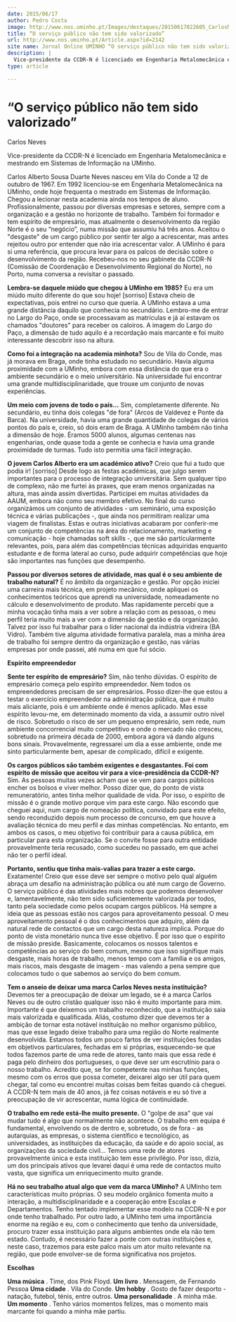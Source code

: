 ```yaml
---
date: 2015/06/17
author: Pedro Costa
image: http://www.nos.uminho.pt/Images/destaques/20150617022605_CarlosNeves.jpg
title: “O serviço público não tem sido valorizado”
url: http://www.nos.uminho.pt/Article.aspx?id=2142
site name: Jornal Online UMINHO “O serviço público não tem sido valorizado”
description: |
  Vice-presidente da CCDR-N é licenciado em Engenharia Metalomecânica e mestrando em Sistemas de Informação na UMinho.
type: article

---
```

# “O serviço público não tem sido valorizado”




Carlos Neves

Vice-presidente da CCDR-N é licenciado em Engenharia Metalomecânica e mestrando em Sistemas de Informação na UMinho.

Carlos Alberto Sousa Duarte Neves nasceu em Vila do Conde a 12 de outubro de 1967. Em 1992 licenciou-se em Engenharia Metalomecânica na UMinho, onde hoje frequenta o mestrado em Sistemas de Informação. Chegou a lecionar nesta academia ainda nos tempos de aluno. Profissionalmente, passou por diversas empresas e setores, sempre com a organização e a gestão no horizonte de trabalho. Também foi formador e tem espírito de empresário, mas atualmente o desenvolvimento da região Norte é o seu “negócio”, numa missão que assumiu há três anos. Aceitou o "desgaste" de um cargo público por sentir ter algo a acrescentar, mas antes rejeitou outro por entender que não iria acrescentar valor. A UMinho é para si uma referência, que procura levar para os palcos de decisão sobre o desenvolvimento da região. Recebeu-nos no seu gabinete da CCDR-N (Comissão de Coordenação e Desenvolvimento Regional do Norte), no Porto, numa conversa a revisitar o passado.


**Lembra-se daquele miúdo que chegou à UMinho em 1985?** 
Eu era um miúdo muito diferente do que sou hoje! [sorriso] Estava cheio de expectativas, pois entrei no curso que queria. A UMinho estava a uma grande distância daquilo que conhecia no secundário. Lembro-me de entrar no Largo do Paço, onde se processavam as matrículas e já aí estavam os chamados "doutores" para receber os caloiros. A imagem do Largo do Paço, a dimensão de tudo aquilo é a recordação mais marcante e foi muito interessante descobrir isso na altura.

**Como foi a integração na academia minhota?** 
Sou de Vila do Conde, mas já morava em Braga, onde tinha estudado no secundário. Havia alguma proximidade com a UMinho, embora com essa distância do que era o ambiente secundário e o meio universitário. Na universidade fui encontrar uma grande multidisciplinaridade, que trouxe um conjunto de novas experiências.

**Um meio com jovens de todo o país...** 
Sim, completamente diferente. No secundário, eu tinha dois colegas "de fora" (Arcos de Valdevez e Ponte da Barca). Na universidade, havia uma grande quantidade de colegas de vários pontos do país e, creio, só dois eram de Braga. A UMinho também não tinha a dimensão de hoje. Éramos 5000 alunos, algumas centenas nas engenharias, onde quase toda a gente se conhecia e havia uma grande proximidade de turmas. Tudo isto permitia uma fácil integração.

**O jovem Carlos Alberto era um académico ativo?** 
Creio que fui a tudo que podia ir! [sorriso] Desde logo as festas académicas, que julgo serem importantes para o processo de integração universitária. Sem qualquer tipo de complexo, não me furtei às praxes, que eram menos organizadas na altura, mas ainda assim divertidas. Participei em muitas atividades da AAUM, embora não como seu membro efetivo. No final do curso organizámos um conjunto de atividades - um seminário, uma exposição técnica e várias publicações -, que ainda nos permitiram realizar uma viagem de finalistas. Estas e outras iniciativas acabaram por conferir-me um conjunto de competências na área do relacionamento, marketing e comunicação - hoje chamadas soft skills -, que me são particularmente relevantes, pois, para além das competências técnicas adquiridas enquanto estudante e de forma lateral ao curso, pude adquirir competências que hoje são importantes nas funções que desempenho.

**Passou por diversos setores de atividade, mas qual é o seu ambiente de trabalho natural?** 
É no âmbito da organização e gestão. Por opção iniciei uma carreira mais técnica, em projeto mecânico, onde apliquei os conhecimentos teóricos que aprendi na universidade, nomeadamente no cálculo e desenvolvimento de produto. Mas rapidamente percebi que a minha vocação tinha mais a ver sobre a relação com as pessoas, o meu perfil teria muito mais a ver com a dimensão da gestão e da organização. Talvez  por isso fui trabalhar para o líder nacional da indústria vidreira (BA Vidro). Também tive alguma atividade formativa paralela, mas a minha área de trabalho foi sempre dentro da organização e gestão, nas várias empresas por onde passei, até numa em que fui sócio.


**Espírito empreendedor** 

**Sente ter espírito de empresário?** 
Sim, não tenho dúvidas. O espírito de empresário começa pelo espírito empreendedor. Nem todos os empreendedores precisam de ser empresários. Posso dizer-lhe que estou a testar o exercício empreendedor na administração pública, que é muito mais aliciante, pois é um ambiente onde é menos aplicado. Mas esse espírito levou-me, em determinado momento da vida, a assumir outro nível de risco. Sobretudo o risco de ser um pequeno empresário, sem rede, num ambiente concorrencial muito competitivo e onde o mercado não cresceu, sobretudo na primeira década de 2000, embora agora vá dando alguns bons sinais. Provavelmente, regressarei um dia a esse ambiente, onde me sinto particularmente bem, apesar de complicado, difícil e exigente.

**Os cargos públicos são também exigentes e desgastantes. Foi com espírito de missão que aceitou vir para a vice-presidência da CCDR-N?** 
Sim. As pessoas muitas vezes acham que se vem para cargos públicos encher os bolsos e viver melhor. Posso dizer que, do ponto de vista remuneratório, antes tinha melhor qualidade de vida. Por isso, o espírito de missão é o grande motivo porque vim para este cargo. Não escondo que cheguei aqui, num cargo de nomeação política, convidado para este efeito, sendo reconduzido depois num processo de concurso, em que houve a avaliação técnica do meu perfil e das minhas competências. No entanto, em ambos os casos, o meu objetivo foi contribuir para a causa pública, em particular para esta organização. Se o convite fosse para outra entidade provavelmente teria recusado, como sucedeu no passado, em que achei não ter o perfil ideal.

**Portanto, sentiu que tinha mais-valias para trazer a este cargo.** 
Exatamente! Creio que esse deve ser sempre o motivo pelo qual alguém abraça um desafio na administração pública ou até num cargo de Governo. O serviço público é das atividades mais nobres que podemos desenvolver e, lamentavelmente, não tem sido suficientemente valorizada por todos, tanto pela sociedade como pelos ocupam cargos públicos. Há sempre a ideia que as pessoas estão nos cargos para aproveitamento pessoal. O meu aproveitamento pessoal é o dos conhecimentos que adquiro, além da natural rede de contactos que um cargo desta natureza implica. Porque do ponto de vista monetário nunca tive esse objetivo. É por isso que o espírito de missão preside. Basicamente, colocamos os nossos talentos e competências ao serviço do bem comum, mesmo que isso signifique mais desgaste, mais horas de trabalho, menos tempo com a família e os amigos, mais riscos, mais desgaste de imagem - mas valendo a pena sempre que colocamos tudo o que sabemos ao serviço do bem comum.

**Tem o anseio de deixar uma marca Carlos Neves nesta instituição?** 
Devemos ter a preocupação de deixar um legado, se é a marca Carlos Neves ou de outro cristão qualquer isso não é muito importante para mim. Importante é que deixemos um trabalho reconhecido, que a instituição saia mais valorizada e qualificada. Aliás, costumo dizer que devemos ter a ambição de tornar esta notável instituição no melhor organismo público, mas que esse legado deixe trabalho para uma região do Norte realmente desenvolvida. Estamos todos um pouco fartos de ver instituições focadas em objetivos particulares, fechadas em si próprias, esquecendo-se que todos fazemos parte de uma rede de atores, tanto mais que essa rede é paga pelo dinheiro dos portugueses, o que deve ser um escrutínio para o nosso trabalho. Acredito que, se for competente nas minhas funções, mesmo com os erros que possa cometer, deixarei algo ser útil para quem chegar, tal como eu encontrei muitas coisas bem feitas quando cá cheguei. A CCDR-N tem mais de 40 anos, já fez coisas notáveis e eu só tive a preocupação de vir acrescentar, numa lógica de continuidade.

**O trabalho em rede está-lhe muito presente.** 
O "golpe de asa" que vai mudar tudo é algo que normalmente não acontece. O trabalho em equipa é fundamental, envolvendo os de dentro e, sobretudo, os de fora - as autarquias, as empresas, o sistema científico e tecnológico, as universidades, as instituições da educação, da saúde e do apoio social, as organizações da sociedade civil... Temos uma rede de atores provavelmente única e esta instituição tem esse privilégio. Por isso, dizia, um dos principais ativos que levarei daqui é uma rede de contactos muito vasta, que significa um enriquecimento muito grande.

**Há no seu trabalho atual algo que vem da marca UMinho?** 
A UMinho tem características muito próprias. O seu modelo orgânico fomenta muito a interação, a multidisciplinaridade e a cooperação entre Escolas e Departamentos. Tenho tentado implementar esse modelo na CCDR-N e por onde tenho trabalhado. Por outro lado, a UMinho tem uma importância enorme na região e eu, com o conhecimento que tenho da universidade, procuro trazer essa instituição para alguns ambientes onde ela não tem estado. Contudo, é necessário fazer a ponte com outras instituições e, neste caso, trazemos para este palco mais um ator muito relevante na região, que pode envolver-se de forma significativa nos projetos.


**Escolhas** 

**Uma música** . Time, dos Pink Floyd.
**Um livro** . Mensagem, de Fernando Pessoa
**Uma cidade** . Vila do Conde.
**Um hobby** . Gosto de fazer desporto - natação, futebol, ténis, entre outros.
**Uma personalidade** . A minha mãe.
**Um momento** . Tenho vários momentos felizes, mas o momento mais marcante foi quando a minha mãe partiu.
